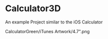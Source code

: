 # Calculator3D
An example Project similar to the iOS Calculator

CalculatorGreen/iTunes Artwork/4.7".png
